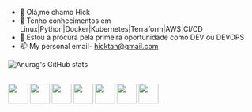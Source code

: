 - 👋 Olá,me chamo Hick
- 🌱 Tenho conhecimentos em Linux|Python|Docker|Kubernetes|Terraform|AWS|CI/CD
- 💞️ Estou a procura pela primeira oportunidade como DEV ou DEVOPS
- 📫 My personal email- hicktan@gmail.com

![Anurag's GitHub stats](https://github-readme-stats.vercel.app/api?username=ggbtunga&show_icons=true&theme=tokyonight)

<div style="display: inline_block"><br>
  <img src="https://cdn.jsdelivr.net/gh/devicons/devicon@latest/icons/linux/linux-original.svg" width="40" />
  <img src="https://cdn.jsdelivr.net/gh/devicons/devicon@latest/icons/python/python-original.svg" width="40" />
  <img src="https://cdn.jsdelivr.net/gh/devicons/devicon@latest/icons/docker/docker-original.svg" width="40" />
  <img src="https://cdn.jsdelivr.net/gh/devicons/devicon@latest/icons/kubernetes/kubernetes-original.svg" width="40" />
  <img src="https://cdn.jsdelivr.net/gh/devicons/devicon@latest/icons/terraform/terraform-original.svg" width="40" />
  <img src="https://cdn.jsdelivr.net/gh/devicons/devicon@latest/icons/amazonwebservices/amazonwebservices-original-wordmark.svg" width="40" />
  <img src="https://cdn.jsdelivr.net/gh/devicons/devicon@latest/icons/gitlab/gitlab-original.svg" width="40" />
</div>

<!---
ggbtunga/ggbtunga is a ✨ special ✨ repository because its `README.md` (this file) appears on your GitHub profile.
You can click the Preview link to take a look at your changes.
--->
